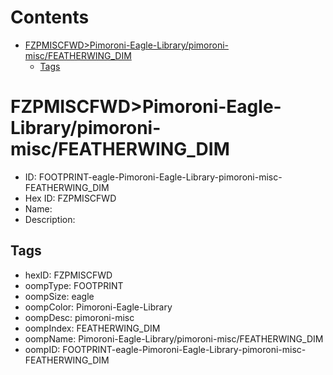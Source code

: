 



Contents
========

* [FZPMISCFWD>Pimoroni-Eagle-Library/pimoroni-misc/FEATHERWING_DIM](#fzpmiscfwdpimoroni-eagle-librarypimoroni-miscfeatherwing_dim)
	* [Tags](#tags)

# FZPMISCFWD>Pimoroni-Eagle-Library/pimoroni-misc/FEATHERWING_DIM

- ID: FOOTPRINT-eagle-Pimoroni-Eagle-Library-pimoroni-misc-FEATHERWING_DIM
- Hex ID: FZPMISCFWD
- Name: 
- Description: 

## Tags

- hexID: FZPMISCFWD
- oompType: FOOTPRINT
- oompSize: eagle
- oompColor: Pimoroni-Eagle-Library
- oompDesc: pimoroni-misc
- oompIndex: FEATHERWING_DIM
- oompName: Pimoroni-Eagle-Library/pimoroni-misc/FEATHERWING_DIM
- oompID: FOOTPRINT-eagle-Pimoroni-Eagle-Library-pimoroni-misc-FEATHERWING_DIM

